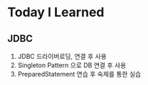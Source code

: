 # Today I Learned

## JDBC
  1. JDBC 드라이버로딩, 연결 후 사용
  2. Singleton Pattern 으로 DB 연결 후 사용
  3. PreparedStatement 연습 후 숙제를 통한 실습
